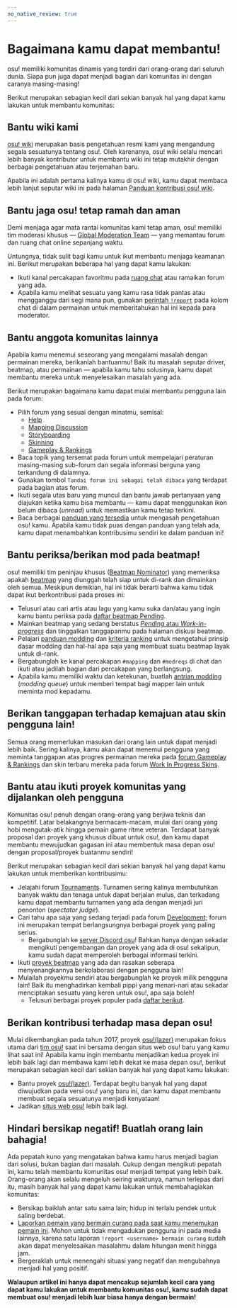 ```yaml
---
no_native_review: true
---
```


# Bagaimana kamu dapat membantu!

osu! memiliki komunitas dinamis yang terdiri dari orang-orang dari seluruh dunia. Siapa pun juga dapat menjadi bagian dari komunitas ini dengan caranya masing-masing!

Berikut merupakan sebagian kecil dari sekian banyak hal yang dapat kamu lakukan untuk membantu komunitas:

## Bantu wiki kami

[osu! wiki](https://github.com/ppy/osu-wiki) merupakan basis pengetahuan resmi kami yang mengandung segala sesuatunya tentang osu!. Oleh karenanya, osu! wiki selalu mencari lebih banyak kontributor untuk membantu wiki ini tetap mutakhir dengan berbagai pengetahuan atau terjemahan baru.

Apabila ini adalah pertama kalinya kamu di osu! wiki, kamu dapat membaca lebih lanjut seputar wiki ini pada halaman [Panduan kontribusi osu! wiki](/wiki/osu!_wiki/Contribution_guide).

## Bantu jaga osu! tetap ramah dan aman

Demi menjaga agar mata rantai komunitas kami tetap aman, osu! memiliki tim moderasi khusus — [Global Moderation Team](/wiki/People/Global_Moderation_Team) — yang memantau forum dan ruang chat online sepanjang waktu.

Untungnya, tidak sulit bagi kamu untuk ikut membantu menjaga keamanan ini. Berikut merupakan beberapa hal yang dapat kamu lakukan:

- Ikuti kanal percakapan favoritmu pada [ruang chat](/wiki/Client/Interface/Chat_console) atau ramaikan forum yang ada.
- Apabila kamu melihat sesuatu yang kamu rasa tidak pantas atau mengganggu dari segi mana pun, gunakan [perintah `!report`](/wiki/Reporting_bad_behaviour) pada kolom chat di dalam permainan untuk memberitahukan hal ini kepada para moderator.

## Bantu anggota komunitas lainnya

Apabila kamu menemui seseorang yang mengalami masalah dengan permainan mereka, berikanlah bantuanmu! Baik itu masalah seputar driver, beatmap, atau permainan — apabila kamu tahu solusinya, kamu dapat membantu mereka untuk menyelesaikan masalah yang ada.

<!-- TODO: add ways to help outside of forums -->

Berikut merupakan bagaimana kamu dapat mulai membantu pengguna lain pada forum:

- Pilih forum yang sesuai dengan minatmu, semisal:
  - [Help](https://osu.ppy.sh/community/forums/5)
  - [Mapping Discussion](https://osu.ppy.sh/community/forums/56)
  - [Storyboarding](https://osu.ppy.sh/community/forums/20)
  - [Skinning](https://osu.ppy.sh/community/forums/15)
  - [Gameplay & Rankings](https://osu.ppy.sh/community/forums/13)
- Baca topik yang tersemat pada forum untuk mempelajari peraturan masing-masing sub-forum dan segala informasi berguna yang terkandung di dalamnya.
- Gunakan tombol `Tandai forum ini sebagai telah dibaca` yang terdapat pada bagian atas forum.
- Ikuti segala utas baru yang muncul dan bantu jawab pertanyaan yang diajukan ketika kamu bisa membantu — kamu dapat menggunakan ikon belum dibaca (*unread*) untuk memastikan kamu tetap terkini.
- Baca berbagai [panduan yang tersedia](/wiki/Guides) untuk mengasah pengetahuan osu! kamu. Apabila kamu tidak puas dengan panduan yang telah ada, kamu dapat menambahkan kontribusimu sendiri ke dalam panduan ini!

## Bantu periksa/berikan mod pada beatmap!

osu! memiliki tim peninjau khusus ([Beatmap Nominator](/wiki/People/Beatmap_Nominators)) yang memeriksa apakah [beatmap](/wiki/Beatmap) yang diunggah telah siap untuk di-rank dan dimainkan oleh semua. Meskipun demikian, hal ini tidak berarti bahwa kamu tidak dapat ikut berkontribusi pada proses ini:

- Telusuri atau cari artis atau lagu yang kamu suka dan/atau yang ingin kamu bantu periksa pada [daftar beatmap Pending](https://osu.ppy.sh/beatmapsets?s=pending).
- Mainkan beatmap yang sedang berstatus [*Pending* atau *Work-in-progress*](/wiki/Beatmap/Category#wip-and-pending) dan tinggalkan tanggapanmu pada halaman diskusi beatmap.
- Pelajari [panduan modding](/wiki/Modding) dan [kriteria ranking](/wiki/Ranking_criteria) untuk mengetahui prinsip dasar modding dan hal-hal apa saja yang membuat suatu beatmap layak untuk di-rank.
- Bergabunglah ke kanal percakapan `#mapping` dan `#modreqs` di chat dan ikuti atau jadilah bagian dari percakapan yang berlangsung.
- Apabila kamu memiliki waktu dan ketekunan, buatlah [antrian modding](https://osu.ppy.sh/community/forums/60) (*modding queue*) untuk memberi tempat bagi mapper lain untuk meminta mod kepadamu.

## Berikan tanggapan terhadap kemajuan atau skin pengguna lain!

Semua orang memerlukan masukan dari orang lain untuk dapat menjadi lebih baik. Sering kalinya, kamu akan dapat menemui pengguna yang meminta tanggapan atas progres permainan mereka pada [forum Gameplay & Rankings](https://osu.ppy.sh/community/forums/13) dan skin terbaru mereka pada forum [Work In Progress Skins](https://osu.ppy.sh/community/forums/119).

## Bantu atau ikuti proyek komunitas yang dijalankan oleh pengguna

Komunitas osu! penuh dengan orang-orang yang berjiwa teknis dan kompetitif. Latar belakangnya bermacam-macam, mulai dari orang yang hobi mengutak-atik hingga pemain game ritme veteran. Terdapat banyak proposal dan proyek yang khusus dibuat untuk osu!, dan kamu dapat membantu mewujudkan gagasan ini atau membentuk masa depan osu! dengan proposal/proyek buatanmu sendiri!

Berikut merupakan sebagian kecil dari sekian banyak hal yang dapat kamu lakukan untuk memberikan kontribusimu:

- Jelajahi forum [Tournaments](https://osu.ppy.sh/community/forums/55). Turnamen sering kalinya membutuhkan banyak waktu dan tenaga untuk dapat berjalan mulus, dan terkadang kamu dapat membantu turnamen yang ada dengan menjadi juri penonton (*spectator judge*).
- Cari tahu apa saja yang sedang terjadi pada forum [Development](https://osu.ppy.sh/community/forums/2); forum ini merupakan tempat berlangsungnya berbagai proyek yang paling serius.
  - Bergabunglah ke [server Discord osu](https://discord.gg/ppy)! Bahkan hanya dengan sekadar mengikuti pengembangan dan proyek yang ada di osu! sekalipun, kamu sudah dapat memperoleh berbagai informasi terkini.
- Ikuti [proyek beatmap](https://osu.ppy.sh/community/forums/53) yang ada dan rasakan seberapa menyenangkannya berkolaborasi dengan pengguna lain!
- Mulailah proyekmu sendiri atau bergabunglah ke proyek milik pengguna lain! Baik itu menghadirkan kembali pippi yang menari-nari atau sekadar menciptakan sesuatu yang keren untuk osu!, apa saja boleh!
  - Telusuri berbagai proyek populer pada [daftar berikut](/wiki/Community/Projects).

## Berikan kontribusi terhadap masa depan osu!

Mulai dikembangkan pada tahun 2017, proyek [osu!(lazer)](/wiki/Client/Release_stream/Lazer) merupakan fokus utama dari [tim osu!](/wiki/People/osu!_team) saat ini bersama dengan situs web osu! baru yang kamu lihat saat ini! Apabila kamu ingin membantu menjadikan kedua proyek ini lebih baik lagi dan membawa kami lebih dekat ke masa depan osu!, berikut merupakan sebagian kecil dari sekian banyak hal yang dapat kamu lakukan:

- Bantu proyek [osu!(lazer)](https://github.com/ppy/osu). Terdapat begitu banyak hal yang dapat diwujudkan pada versi osu! yang baru ini, dan kamu dapat membantu membuat segala sesuatunya menjadi kenyataan!
- Jadikan [situs web osu!](https://github.com/ppy/osu-web) lebih baik lagi.

## Hindari bersikap negatif! Buatlah orang lain bahagia!

Ada pepatah kuno yang mengatakan bahwa kamu harus menjadi bagian dari solusi, bukan bagian dari masalah. Cukup dengan mengikuti pepatah ini, kamu telah membantu komunitas osu! menjadi tempat yang lebih baik. Orang-orang akan selalu mengeluh seiring waktunya, namun terlepas dari itu, masih banyak hal yang dapat kamu lakukan untuk membahagiakan komunitas:

- Bersikap baiklah antar satu sama lain; hidup ini terlalu pendek untuk saling berdebat.
- [Laporkan pemain yang bermain curang pada saat kamu menemukan pemain ini](/wiki/Reporting_bad_behaviour/Handling_foul_play). Mohon untuk tidak mengadukan pengguna ini pada media lainnya, karena satu laporan `!report <username> bermain curang` sudah akan dapat menyelesaikan masalahmu dalam hitungan menit hingga jam.
- Bergeraklah untuk menengahi situasi yang negatif dan mengubahnya menjadi hal yang positif.

**Walaupun artikel ini hanya dapat mencakup sejumlah kecil cara yang dapat kamu lakukan untuk membantu komunitas osu!, kamu sudah dapat membuat osu! menjadi lebih luar biasa hanya dengan bermain!**
